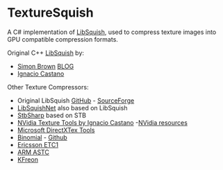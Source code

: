 # TextureSquish
A C# implementation of [LibSquish](https://code.google.com/archive/p/libsquish/), used to compress texture images into GPU compatible compression formats.



Original C++ [LibSquish](https://code.google.com/archive/p/libsquish/) by:

- [Simon Brown](mailto:si@sjbrown.co.uk) [BLOG](http://www.sjbrown.co.uk/2006/01/19/dxt-compression-techniques/)
- [Ignacio Castano](mailto:icastano@nvidia.com)

Other Texture Compressors:

- Original LibSquish [GitHub](https://github.com/svn2github/libsquish) - [SourceForge](https://sourceforge.net/p/libsquish/code/HEAD/tree/trunk/)
- [LibSquishNet](https://github.com/MaxxWyndham/LibSquishNet) also based on LibSquish
- [StbSharp](https://github.com/rds1983/StbSharp) based on STB
- [NVidia Texture Tools by Ignacio Castano](https://github.com/castano/nvidia-texture-tools)
 -[NVidia resources](https://developer.nvidia.com/astc-texture-compression-for-game-assets)
- [Microsoft DirectXTex Tools](https://github.com/Microsoft/DirectXTex)
- [Binomial](http://www.binomial.info/) - [Github](https://github.com/BinomialLLC/crunch)
- [Ericsson ETC1](https://github.com/Ericsson/ETCPACK)
- [ARM ASTC](https://github.com/ARM-software/astc-encoder)
- [KFreon](https://github.com/KFreon/CSharpImageLibrary)
